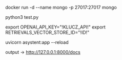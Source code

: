 docker run -d --name mongo -p 27017:27017 mongo

python3 test.py

export OPENAI_API_KEY="!KLUCZ_API!"
export RETRIEVALS_VECTOR_STORE_ID="!ID!"

uvicorn asystent:app --reload

output -> http://127.0.0.1:8000/docs


